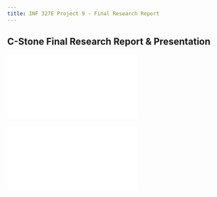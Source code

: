 ```yaml
---
title: INF 327E Project 9 - Final Research Report
---
```

## C-Stone Final Research Report & Presentation

<div class="fluidMedia">
    <iframe src="/files/INF-327E-Final-Presentation.pdf" frameborder="0"> </iframe>
</div>
<br />
<div class="fluidMedia">
    <iframe src="/files/INF-327E-Final-Report.pdf" frameborder="0"> </iframe>
</div>